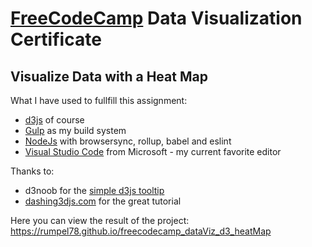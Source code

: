 # [FreeCodeCamp](https://www.freecodecamp.com) Data Visualization Certificate
##  Visualize Data with a Heat Map

What I have used to fullfill this assignment:
 * [d3js](https://d3js.org) of course
 * [Gulp](http://gulpjs.com) as my build system
 * [NodeJs](https://nodejs.org) with browsersync, rollup, babel and eslint
* [Visual Studio Code](https://code.visualstudio.com/) from Microsoft - my current favorite editor

Thanks to:
 * d3noob for the [simple d3js tooltip](http://bl.ocks.org/d3noob/a22c42db65eb00d4e369)
 * [dashing3djs.com](https://www.dashingd3js.com/the-data-visualization-process) for the great tutorial
 

Here you can view the result of the project: https://rumpel78.github.io/freecodecamp_dataViz_d3_heatMap
